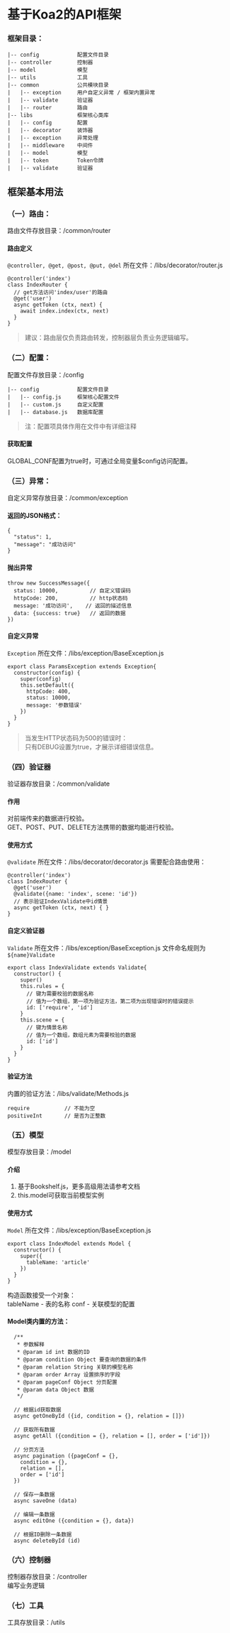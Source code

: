 基于Koa2的API框架
====================

### 框架目录：
~~~
|-- config            配置文件目录
|-- controller        控制器
|-- model             模型
|-- utils             工具  
|-- common            公共模块目录
|   |-- exception     用户自定义异常 / 框架内置异常
|   |-- validate      验证器
|   |-- router        路由
|-- libs              框架核心类库
|   |-- config        配置
|   |-- decorator     装饰器
|   |-- exception     异常处理
|   |-- middleware    中间件
|   |-- model         模型
|   |-- token         Token令牌
|   |-- validate      验证器
~~~

## 框架基本用法
### （一）路由：
路由文件存放目录：/common/router  

#### 路由定义
`@controller, @get, @post, @put, @del` 所在文件：/libs/decorator/router.js
```
@controller('index')
class IndexRouter {
  // get方法访问'index/user'的路由
  @get('user')
  async getToken (ctx, next) {
    await index.index(ctx, next)
  }
}
```

> 建议：路由层仅负责路由转发，控制器层负责业务逻辑编写。


### （二）配置：
配置文件存放目录：/config
```
|-- config            配置文件目录
|   |-- config.js     框架核心配置文件
|   |-- custom.js     自定义配置
|   |-- database.js   数据库配置
```
> 注：配置项具体作用在文件中有详细注释

#### 获取配置
GLOBAL_CONF配置为true时，可通过全局变量$config访问配置。


### （三）异常：
自定义异常存放目录：/common/exception    
#### 返回的JSON格式：
```
{
  "status": 1,
  "message": "成功访问"
}
```

#### 抛出异常
```
throw new SuccessMessage({
  status: 10000,          // 自定义错误码
  httpCode: 200,          // http状态码
  message: '成功访问',    // 返回的描述信息
  data: {success: true}   // 返回的数据
})
```

#### 自定义异常
`Exception` 所在文件：/libs/exception/BaseException.js
```
export class ParamsException extends Exception{
  constructor(config) {
    super(config)
    this.setDefault({
      httpCode: 400,
      status: 10000,
      message: '参数错误'
    })
  }
}
```
> 当发生HTTP状态码为500的错误时：  
只有DEBUG设置为true，才展示详细错误信息。


### （四）验证器
验证器存放目录：/common/validate  
#### 作用
对前端传来的数据进行校验。  
GET、POST、PUT、DELETE方法携带的数据均能进行校验。

#### 使用方式
`@validate` 所在文件：/libs/decorator/decorator.js
需要配合路由使用：
```
@controller('index')
class IndexRouter {
  @get('user')
  @validate({name: 'index', scene: 'id'})
  // 表示验证IndexValidate中id情景
  async getToken (ctx, next) { }
}
```

#### 自定义验证器
`Validate` 所在文件：/libs/exception/BaseException.js
文件命名规则为 `${name}Validate`
```
export class IndexValidate extends Validate{
  constructor() {
    super()
    this.rules = {
      // 键为需要校验的数据名称
      // 值为一个数组，第一项为验证方法，第二项为出现错误时的错误提示
      id: ['require', 'id']
    }
    this.scene = {
      // 键为情景名称
      // 值为一个数组，数组元素为需要校验的数据
      id: ['id']
    }
  }
}
```

#### 验证方法
内置的验证方法：/libs/validate/Methods.js
```
require           // 不能为空
positiveInt       // 是否为正整数
```


### （五）模型
模型存放目录：/model  

#### 介绍
1. 基于Bookshelf.js，更多高级用法请参考文档
2. this.model可获取当前模型实例
  
#### 使用方式
`Model` 所在文件：/libs/exception/BaseException.js
```
export class IndexModel extends Model {
  constructor() {
    super({
      tableName: 'article'
    })
  }
}
```
构造函数接受一个对象：  
tableName - 表的名称
conf - 关联模型的配置

#### Model类内置的方法：
```
  /**
   * 参数解释
   * @param id int 数据的ID
   * @param condition Object 要查询的数据的条件
   * @param relation String 关联的模型名称
   * @param order Array 设置排序的字段  
   * @param pageConf Object 分页配置
   * @param data Object 数据
   */

  // 根据id获取数据
  async getOneById ({id, condition = {}, relation = []})
  
  // 获取所有数据
  async getAll ({condition = {}, relation = [], order = ['id']}) 
    
  // 分页方法
  async pagination ({pageConf = {}, 
    condition = {}, 
    relation = [], 
    order = ['id']
  })
  
  // 保存一条数据
  async saveOne (data)
  
  // 编辑一条数据
  async editOne ({condition = {}, data})
  
  // 根据ID删除一条数据
  async deleteById (id)
```

### （六）控制器
控制器存放目录：/controller  
编写业务逻辑

### （七）工具
工具存放目录：/utils
